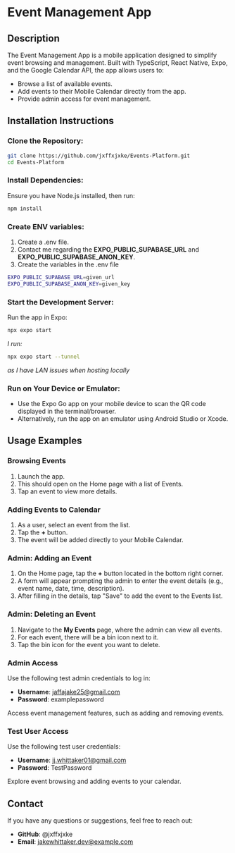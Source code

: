 # Event Management App

## Description

The Event Management App is a mobile application designed to simplify event browsing and management. Built with TypeScript, React Native, Expo, and the Google Calendar API, the app allows users to:

- Browse a list of available events.
- Add events to their Mobile Calendar directly from the app.
- Provide admin access for event management.

## Installation Instructions

### Clone the Repository:
```bash
git clone https://github.com/jxffxjxke/Events-Platform.git
cd Events-Platform

```

### Install Dependencies:
Ensure you have Node.js installed, then run:
```bash
npm install
```

### Create ENV variables:
1. Create a .env file.
2. Contact me regarding the **EXPO_PUBLIC_SUPABASE_URL** and **EXPO_PUBLIC_SUPABASE_ANON_KEY**.
3. Create the variables in the .env file
```bash
EXPO_PUBLIC_SUPABASE_URL=given_url
EXPO_PUBLIC_SUPABASE_ANON_KEY=given_key
```

### Start the Development Server:
Run the app in Expo:
```bash
npx expo start
```

_I run:_
```bash
npx expo start --tunnel
```
_as I have LAN issues when hosting locally_

### Run on Your Device or Emulator:
- Use the Expo Go app on your mobile device to scan the QR code displayed in the terminal/browser.
- Alternatively, run the app on an emulator using Android Studio or Xcode.

## Usage Examples

### Browsing Events
1. Launch the app.
2. This should open on the Home page with a list of Events.
3. Tap an event to view more details.

### Adding Events to Calendar
1. As a user, select an event from the list.
2. Tap the **+** button.
3. The event will be added directly to your Mobile Calendar.

### Admin: Adding an Event
1. On the Home page, tap the **+** button located in the bottom right corner.
2. A form will appear prompting the admin to enter the event details (e.g., event name, date, time, description).
3. After filling in the details, tap "Save" to add the event to the Events list.

### Admin: Deleting an Event
1. Navigate to the **My Events** page, where the admin can view all events.
2. For each event, there will be a bin icon next to it.
3. Tap the bin icon for the event you want to delete.

### Admin Access
Use the following test admin credentials to log in:
- **Username**: jaffajake25@gmail.com
- **Password**: examplepassword

Access event management features, such as adding and removing events.

### Test User Access
Use the following test user credentials:
- **Username**: jj.whittaker01@gmail.com
- **Password**: TestPassword

Explore event browsing and adding events to your calendar.

## Contact

If you have any questions or suggestions, feel free to reach out:

- **GitHub**: @jxffxjxke
- **Email**: jakewhittaker.dev@example.com
